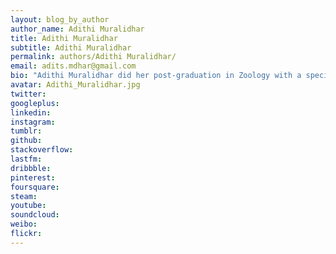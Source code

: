 ```yaml
---
layout: blog_by_author
author_name: Adithi Muralidhar
title: Adithi Muralidhar
subtitle: Adithi Muralidhar
permalink: authors/Adithi Muralidhar/
email: adits.mdhar@gmail.com
bio: "Adithi Muralidhar did her post-graduation in Zoology with a specialization in Environmental Sciences. She worked as a Zoology lecturer for a while, before she got involved in several science education projects. Her love for nature has taken her across the length and breadth of India, working with various local and national organizations, state forest departments, NGOs and initiatives. Her volunteering has included radio-tracking King Cobras, carrying out transect-surveys, bird-surveys, photo-documentation of herpetofauna, education projects etc. Her main interests lie in conservation (environment) education. In this regard, she has published a number of popular articles and children’s stories; online and print, on various “green-themes”. She is a guest lecturer at several colleges in Mumbai where she addresses hundreds of youngsters on conservation and sustainability. Adithi has a keen interest in socio-cultural issues, and understanding the dynamics of society and environment."
avatar: Adithi_Muralidhar.jpg
twitter:
googleplus: 
linkedin: 
instagram:
tumblr:
github:
stackoverflow:
lastfm:
dribbble:
pinterest:
foursquare:
steam:
youtube:
soundcloud:
weibo:
flickr:
---
```


